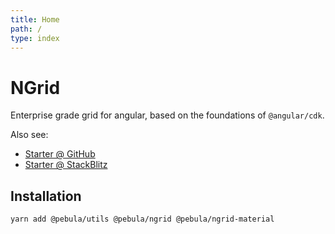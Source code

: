 ```yaml
---
title: Home
path: /
type: index
---
```

# NGrid

Enterprise grade grid for angular, based on the foundations of `@angular/cdk`.

<div pbl-example-view="pbl-seller-demo-example" exampleStyle="flow"></div>

Also see:

- [Starter @ GitHub](https://github.com/shlomiassaf/ngrid-material-starter)
- [Starter @ StackBlitz](https://stackblitz.com/edit/pebula-ngrid-starter?file=app%2Fapp.component.ts)

## Installation

```bash
yarn add @pebula/utils @pebula/ngrid @pebula/ngrid-material
```

<br>
<br>
<br>
